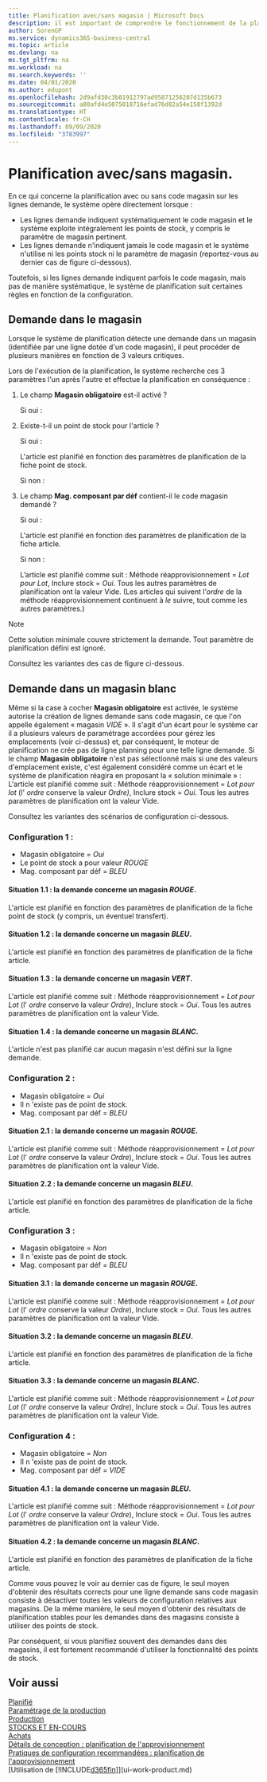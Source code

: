 ```yaml
---
title: Planification avec/sans magasin | Microsoft Docs
description: il est important de comprendre le fonctionnement de la planification avec/sans codes magasin sur les lignes demande.
author: SorenGP
ms.service: dynamics365-business-central
ms.topic: article
ms.devlang: na
ms.tgt_pltfrm: na
ms.workload: na
ms.search.keywords: ''
ms.date: 04/01/2020
ms.author: edupont
ms.openlocfilehash: 2d9afd30c3b81912797ad95871256207d135b673
ms.sourcegitcommit: a80afd4e5075018716efad76d82a54e158f1392d
ms.translationtype: HT
ms.contentlocale: fr-CH
ms.lasthandoff: 09/09/2020
ms.locfileid: "3783997"
---
```

# <a name="planning-with-or-without-locations"></a>Planification avec/sans magasin.
En ce qui concerne la planification avec ou sans code magasin sur les lignes demande, le système opère directement lorsque :  

-   Les lignes demande indiquent systématiquement le code magasin et le système exploite intégralement les points de stock, y compris le paramètre de magasin pertinent.  
-   Les lignes demande n'indiquent jamais le code magasin et le système n'utilise ni les points stock ni le paramètre de magasin (reportez-vous au dernier cas de figure ci-dessous).  

Toutefois, si les lignes demande indiquent parfois le code magasin, mais pas de manière systématique, le système de planification suit certaines règles en fonction de la configuration.  

## <a name="demand-at-location"></a>Demande dans le magasin  
Lorsque le système de planification détecte une demande dans un magasin (identifiée par une ligne dotée d'un code magasin), il peut procéder de plusieurs manières en fonction de 3 valeurs critiques.  

Lors de l'exécution de la planification, le système recherche ces 3 paramètres l'un après l'autre et effectue la planification en conséquence :  

1.  Le champ **Magasin obligatoire** est-il activé ?  

    Si oui :  

2.  Existe-t-il un point de stock pour l'article ?  

    Si oui :  

    L'article est planifié en fonction des paramètres de planification de la fiche point de stock.  

    Si non :  

3.  Le champ **Mag. composant par déf** contient-il le code magasin demandé ?  

    Si oui :  

    L'article est planifié en fonction des paramètres de planification de la fiche article.  

    Si non :  

    L’article est planifié comme suit : Méthode réapprovisionnement = *Lot pour Lot*, Inclure stock = *Oui*. Tous les autres paramètres de planification ont la valeur Vide. (Les articles qui suivent l’*ordre* de la méthode réapprovisionnement continuent à *le* suivre, tout comme les autres paramètres.)  

> [!NOTE]  
>  Cette solution minimale couvre strictement la demande. Tout paramètre de planification défini est ignoré.  

Consultez les variantes des cas de figure ci-dessous.  

## <a name="demand-at-blank-location"></a>Demande dans un magasin blanc  
Même si la case à cocher **Magasin obligatoire** est activée, le système autorise la création de lignes demande sans code magasin, ce que l'on appelle également « magasin *VIDE* ». Il s'agit d'un écart pour le système car il a plusieurs valeurs de paramétrage accordées pour gérez les emplacements (voir ci-dessus) et, par conséquent, le moteur de planification ne crée pas de ligne planning pour une telle ligne demande. Si le champ **Magasin obligatoire** n'est pas sélectionné mais si une des valeurs d'emplacement existe, c'est également considéré comme un écart et le système de planification réagira en proposant la « solution minimale » :   
L'article est planifié comme suit : Méthode réapprovisionnement =  *Lot pour lot* (l' *ordre* conserve la valeur *Ordre)*, Inclure stock =  *Oui*. Tous les autres paramètres de planification ont la valeur Vide.  

Consultez les variantes des scénarios de configuration ci-dessous.  

### <a name="setup-1"></a>Configuration 1 :  

-   Magasin obligatoire = *Oui*  
-   Le point de stock a pour valeur  *ROUGE*  
-   Mag. composant par déf =  *BLEU*  

#### <a name="case-11-demand-is-at--red-location"></a>Situation 1.1 : la demande concerne un magasin  *ROUGE*.  

L'article est planifié en fonction des paramètres de planification de la fiche point de stock (y compris, un éventuel transfert).  

#### <a name="case-12-demand-is-at--blue-location"></a>Situation 1.2 : la demande concerne un magasin  *BLEU*.  

L'article est planifié en fonction des paramètres de planification de la fiche article.  

#### <a name="case-13-demand-is-at--green-location"></a>Situation 1.3 : la demande concerne un magasin  *VERT*.  

L'article est planifié comme suit : Méthode réapprovisionnement =  *Lot pour Lot* (l' *ordre* conserve la valeur  *Ordre*), Inclure stock =  *Oui*. Tous les autres paramètres de planification ont la valeur Vide.  

#### <a name="case-14-demand-is-at--blank-location"></a>Situation 1.4 : la demande concerne un magasin  *BLANC*.  

L'article n'est pas planifié car aucun magasin n'est défini sur la ligne demande.  

### <a name="setup-2"></a>Configuration 2 :  

-   Magasin obligatoire = *Oui*  
-   Il n 'existe pas de point de stock.  
-   Mag. composant par déf =  *BLEU*  

#### <a name="case-21-demand-is-at--red-location"></a>Situation 2.1 : la demande concerne un magasin  *ROUGE*.  

L'article est planifié comme suit : Méthode réapprovisionnement =  *Lot pour Lot* (l' *ordre* conserve la valeur  *Ordre*), Inclure stock =  *Oui*. Tous les autres paramètres de planification ont la valeur Vide.  

#### <a name="case-22-demand-is-at--blue-location"></a>Situation 2.2 : la demande concerne un magasin  *BLEU*.  

L'article est planifié en fonction des paramètres de planification de la fiche article.  

### <a name="setup-3"></a>Configuration 3 :  

-   Magasin obligatoire = *Non*  
-   Il n 'existe pas de point de stock.  
-   Mag. composant par déf =  *BLEU*  

#### <a name="case-31-demand-is-at--red-location"></a>Situation 3.1 : la demande concerne un magasin  *ROUGE*.  

L'article est planifié comme suit : Méthode réapprovisionnement =  *Lot pour Lot* (l' *ordre* conserve la valeur  *Ordre*), Inclure stock =  *Oui*. Tous les autres paramètres de planification ont la valeur Vide.  

#### <a name="case-32-demand-is-at--blue-location"></a>Situation 3.2 : la demande concerne un magasin  *BLEU*.  

L'article est planifié en fonction des paramètres de planification de la fiche article.  

#### <a name="case-33-demand-is-at--blank-location"></a>Situation 3.3 : la demande concerne un magasin  *BLANC*.  

L'article est planifié comme suit : Méthode réapprovisionnement =  *Lot pour Lot* (l' *ordre* conserve la valeur  *Ordre*), Inclure stock =  *Oui*. Tous les autres paramètres de planification ont la valeur Vide.  

### <a name="setup-4"></a>Configuration 4 :  

-   Magasin obligatoire = *Non*  
-   Il n 'existe pas de point de stock.  
-   Mag. composant par déf =  *VIDE*  

#### <a name="case-41-demand-is-at--blue-location"></a>Situation 4.1 : la demande concerne un magasin  *BLEU*.  

L'article est planifié comme suit : Méthode réapprovisionnement =  *Lot pour Lot* (l' *ordre* conserve la valeur  *Ordre*), Inclure stock =  *Oui*. Tous les autres paramètres de planification ont la valeur Vide.  

#### <a name="case-42-demand-is-at--blank-location"></a>Situation 4.2 : la demande concerne un magasin  *BLANC*.  

L'article est planifié en fonction des paramètres de planification de la fiche article.  

Comme vous pouvez le voir au dernier cas de figure, le seul moyen d'obtenir des résultats corrects pour une ligne demande sans code magasin consiste à désactiver toutes les valeurs de configuration relatives aux magasins. De la même manière, le seul moyen d'obtenir des résultats de planification stables pour les demandes dans des magasins consiste à utiliser des points de stock.  

Par conséquent, si vous planifiez souvent des demandes dans des magasins, il est fortement recommandé d'utiliser la fonctionnalité des points de stock.  

## <a name="see-also"></a>Voir aussi
[Planifié](production-planning.md)    
[Paramétrage de la production](production-configure-production-processes.md)  
[Production](production-manage-manufacturing.md)    
[STOCKS ET EN-COURS](inventory-manage-inventory.md)  
[Achats](purchasing-manage-purchasing.md)  
[Détails de conception : planification de l'approvisionnement](design-details-supply-planning.md)   
[Pratiques de configuration recommandées : planification de l'approvisionnement](setup-best-practices-supply-planning.md)  
[Utilisation de [!INCLUDE[d365fin](includes/d365fin_md.md)]](ui-work-product.md)  
